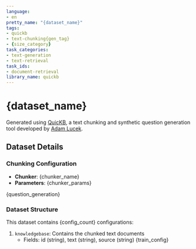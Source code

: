 ```yaml
---
language:
- en
pretty_name: "{dataset_name}"
tags:
- quickb
- text-chunking{gen_tag}
- {size_category}
task_categories:
- text-generation
- text-retrieval
task_ids:
- document-retrieval 
library_name: quickb
---
```


# {dataset_name}

Generated using [QuicKB](https://github.com/AdamLucek/quickb), a text chunking and synthetic question generation tool developed by [Adam Lucek](https://huggingface.co/AdamLucek).

## Dataset Details

### Chunking Configuration
- **Chunker**: {chunker_name}
- **Parameters**:
    {chunker_params}

{question_generation}

### Dataset Structure
This dataset contains {config_count} configurations:
1. `knowledgebase`: Contains the chunked text documents
   - Fields: id (string), text (string), source (string)
{train_config}